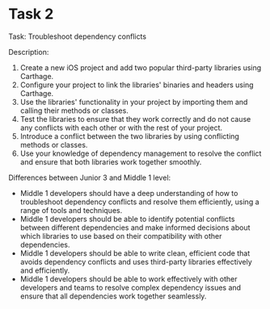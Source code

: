 # Task 2

Task: Troubleshoot dependency conflicts

Description:

1. Create a new iOS project and add two popular third-party libraries using
   Carthage.
2. Configure your project to link the libraries' binaries and headers using
   Carthage.
3. Use the libraries' functionality in your project by importing them and
   calling their methods or classes.
4. Test the libraries to ensure that they work correctly and do not cause any
   conflicts with each other or with the rest of your project.
5. Introduce a conflict between the two libraries by using conflicting methods
   or classes.
6. Use your knowledge of dependency management to resolve the conflict and
   ensure that both libraries work together smoothly.

Differences between Junior 3 and Middle 1 level:

-   Middle 1 developers should have a deep understanding of how to troubleshoot
    dependency conflicts and resolve them efficiently, using a range of tools
    and techniques.
-   Middle 1 developers should be able to identify potential conflicts between
    different dependencies and make informed decisions about which libraries to
    use based on their compatibility with other dependencies.
-   Middle 1 developers should be able to write clean, efficient code that
    avoids dependency conflicts and uses third-party libraries effectively and
    efficiently.
-   Middle 1 developers should be able to work effectively with other developers
    and teams to resolve complex dependency issues and ensure that all
    dependencies work together seamlessly.
